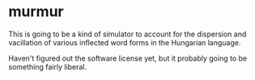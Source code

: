 # murmur

This is going to be a kind of simulator to account for the dispersion and
vacillation of various inflected word forms in the Hungarian language.

Haven't figured out the software license yet, but it probably going to be
something fairly liberal.

